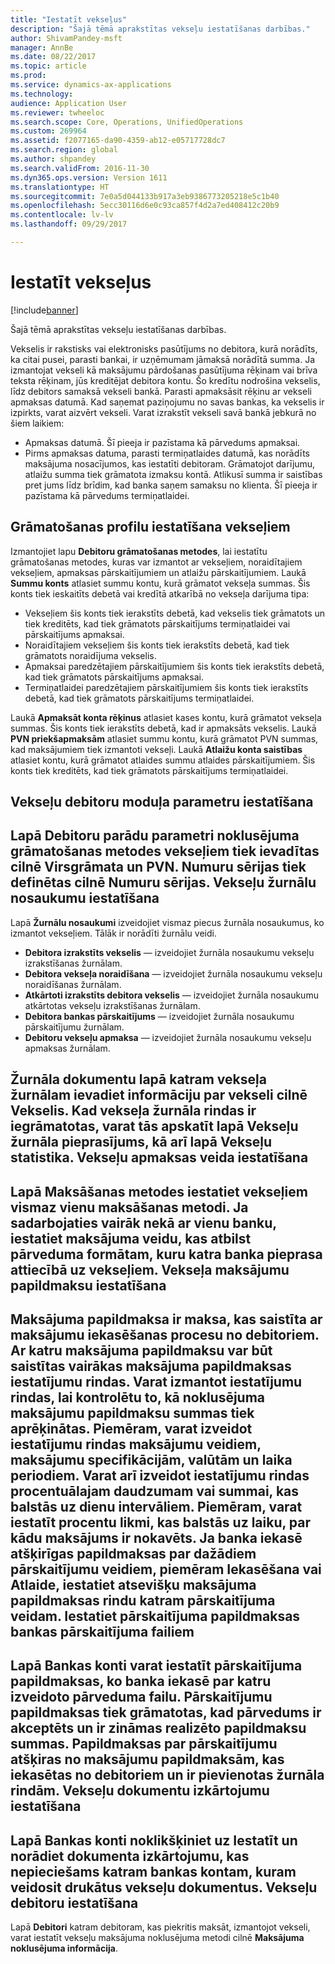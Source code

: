 ```yaml
---
title: "Iestatīt vekseļus"
description: "Šajā tēmā aprakstītas vekseļu iestatīšanas darbības."
author: ShivamPandey-msft
manager: AnnBe
ms.date: 08/22/2017
ms.topic: article
ms.prod: 
ms.service: dynamics-ax-applications
ms.technology: 
audience: Application User
ms.reviewer: twheeloc
ms.search.scope: Core, Operations, UnifiedOperations
ms.custom: 269964
ms.assetid: f2077165-da90-4359-ab12-e05717728dc7
ms.search.region: global
ms.author: shpandey
ms.search.validFrom: 2016-11-30
ms.dyn365.ops.version: Version 1611
ms.translationtype: HT
ms.sourcegitcommit: 7e0a5d044133b917a3eb9386773205218e5c1b40
ms.openlocfilehash: 5ecc30116d6e0c93ca857f4d2a7ed408412c20b9
ms.contentlocale: lv-lv
ms.lasthandoff: 09/29/2017

---
```


# <a name="set-up-bills-of-exchange"></a>Iestatīt vekseļus

[!include[banner](../includes/banner.md)]


Šajā tēmā aprakstītas vekseļu iestatīšanas darbības.

Vekselis ir rakstisks vai elektronisks pasūtījums no debitora, kurā norādīts, ka citai pusei, parasti bankai, ir uzņēmumam jāmaksā norādītā summa. Ja izmantojat vekseli kā maksājumu pārdošanas pasūtījuma rēķinam vai brīva teksta rēķinam, jūs kreditējat debitora kontu. Šo kredītu nodrošina vekselis, līdz debitors samaksā vekseli bankā. Parasti apmaksāsit rēķinu ar vekseli apmaksas datumā. Kad saņemat paziņojumu no savas bankas, ka vekselis ir izpirkts, varat aizvērt vekseli. Varat izrakstīt vekseli savā bankā jebkurā no šiem laikiem:

-   Apmaksas datumā. Šī pieeja ir pazīstama kā pārvedums apmaksai.
-   Pirms apmaksas datuma, parasti termiņatlaides datumā, kas norādīts maksājuma nosacījumos, kas iestatīti debitoram. Grāmatojot darījumu, atlaižu summa tiek grāmatota izmaksu kontā. Atlikusī summa ir saistības pret jums līdz brīdim, kad banka saņem samaksu no klienta. Šī pieeja ir pazīstama kā pārvedums termiņatlaidei.

## <a name="set-up-posting-profiles-for-bills-of-exchange"></a>Grāmatošanas profilu iestatīšana vekseļiem
Izmantojiet lapu **Debitoru grāmatošanas metodes**, lai iestatītu grāmatošanas metodes, kuras var izmantot ar vekseļiem, noraidītajiem vekseļiem, apmaksas pārskaitījumiem un atlaižu pārskaitījumiem. Laukā **Summu konts** atlasiet summu kontu, kurā grāmatot vekseļa summas. Šis konts tiek ieskaitīts debetā vai kredītā atkarībā no vekseļa darījuma tipa:
-   Vekseļiem šis konts tiek ierakstīts debetā, kad vekselis tiek grāmatots un tiek kreditēts, kad tiek grāmatots pārskaitījums termiņatlaidei vai pārskaitījums apmaksai.
-   Noraidītajiem vekseļiem šis konts tiek ierakstīts debetā, kad tiek grāmatots noraidījuma vekselis.
-   Apmaksai paredzētajiem pārskaitījumiem šis konts tiek ierakstīts debetā, kad tiek grāmatots pārskaitījums apmaksai.
-   Termiņatlaidei paredzētajiem pārskaitījumiem šis konts tiek ierakstīts debetā, kad tiek grāmatots pārskaitījums termiņatlaidei.

Laukā **Apmaksāt konta rēķinus** atlasiet kases kontu, kurā grāmatot vekseļa summas. Šis konts tiek ierakstīts debetā, kad ir apmaksāts vekselis. Laukā **PVN priekšapmaksām** atlasiet summu kontu, kurā grāmatot PVN summas, kad maksājumiem tiek izmantoti vekseļi. Laukā **Atlaižu konta saistības** atlasiet kontu, kurā grāmatot atlaides summu atlaides pārskaitījumiem. Šis konts tiek kreditēts, kad tiek grāmatots pārskaitījums termiņatlaidei.

## <a name="set-up-accounts-receivable-parameters-for-bills-of-exchange"></a>Vekseļu debitoru moduļa parametru iestatīšana
Lapā **Debitoru parādu parametri** noklusējuma grāmatošanas metodes vekseļiem tiek ievadītas cilnē **Virsgrāmata un PVN**. Numuru sērijas tiek definētas cilnē **Numuru sērijas**. Vekseļu žurnālu nosaukumu iestatīšana
------------------------------------------

Lapā **Žurnālu nosaukumi** izveidojiet vismaz piecus žurnāla nosaukumus, ko izmantot vekseļiem. Tālāk ir norādīti žurnālu veidi.
-   **Debitora izrakstīts vekselis** — izveidojiet žurnāla nosaukumu vekseļu izrakstīšanas žurnālam.
-   **Debitora vekseļa noraidīšana** — izveidojiet žurnāla nosaukumu vekseļu noraidīšanas žurnālam.
-   **Atkārtoti izrakstīts debitora vekselis** — izveidojiet žurnāla nosaukumu atkārtotas vekseļu izrakstīšanas žurnālam.
-   **Debitora bankas pārskaitījums** — izveidojiet žurnāla nosaukumu pārskaitījumu žurnālam.
-   **Debitoru vekseļu apmaksa** — izveidojiet žurnāla nosaukumu vekseļu apmaksas žurnālam.

Žurnāla dokumentu lapā katram vekseļa žurnālam ievadiet informāciju par vekseli cilnē **Vekselis**. Kad vekseļa žurnāla rindas ir iegrāmatotas, varat tās apskatīt lapā **Vekseļu žurnāla pieprasījums**, kā arī lapā **Vekseļu statistika**.
Vekseļu apmaksas veida iestatīšana
-----------------------------------------------

Lapā **Maksāšanas metodes** iestatiet vekseļiem vismaz vienu maksāšanas metodi. Ja sadarbojaties vairāk nekā ar vienu banku, iestatiet maksājuma veidu, kas atbilst pārveduma formātam, kuru katra banka pieprasa attiecībā uz vekseļiem.
Vekseļa maksājumu papildmaksu iestatīšana
-----------------------------------------

Maksājuma papildmaksa ir maksa, kas saistīta ar maksājumu iekasēšanas procesu no debitoriem. Ar katru maksājuma papildmaksu var būt saistītas vairākas maksājuma papildmaksas iestatījumu rindas. Varat izmantot iestatījumu rindas, lai kontrolētu to, kā noklusējuma maksājumu papildmaksu summas tiek aprēķinātas. Piemēram, varat izveidot iestatījumu rindas maksājumu veidiem, maksājumu specifikācijām, valūtām un laika periodiem. Varat arī izveidot iestatījumu rindas procentuālajam daudzumam vai summai, kas balstās uz dienu intervāliem. Piemēram, varat iestatīt procentu likmi, kas balstās uz laiku, par kādu maksājums ir nokavēts. Ja banka iekasē atšķirīgas papildmaksas par dažādiem pārskaitījumu veidiem, piemēram **Iekasēšana** vai **Atlaide**, iestatiet atsevišķu maksājuma papildmaksas rindu katram pārskaitījuma veidam.
Iestatiet pārskaitījuma papildmaksas bankas pārskaitījuma failiem
------------------------------------------------

Lapā **Bankas konti** varat iestatīt pārskaitījuma papildmaksas, ko banka iekasē par katru izveidoto pārveduma failu. Pārskaitījumu papildmaksas tiek grāmatotas, kad pārvedums ir akceptēts un ir zināmas realizēto papildmaksu summas. Papildmaksas par pārskaitījumu atšķiras no maksājumu papildmaksām, kas iekasētas no debitoriem un ir pievienotas žurnāla rindām.
Vekseļu dokumentu izkārtojumu iestatīšana
---------------------------------------------

Lapā **Bankas konti** noklikšķiniet uz **Iestatīt** un norādiet dokumenta izkārtojumu, kas nepieciešams katram bankas kontam, kuram veidosit drukātus vekseļu dokumentus.
Vekseļu debitoru iestatīšana
--------------------------------------

Lapā **Debitori** katram debitoram, kas piekritis maksāt, izmantojot vekseli, varat iestatīt vekseļu maksājuma noklusējuma metodi cilnē **Maksājuma noklusējuma informācija**.






